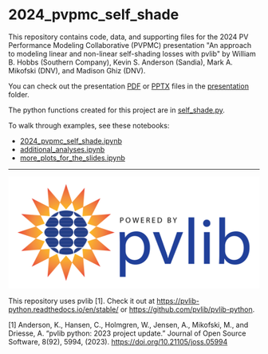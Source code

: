 # 2024_pvpmc_self_shade

This repository contains code, data, and supporting files for the 2024 PV Performance Modeling Collaborative (PVPMC) presentation "An approach to modeling linear and non-linear self-shading losses with pvlib" by William B. Hobbs (Southern Company), Kevin S. Anderson (Sandia), Mark A. Mikofski (DNV), and Madison Ghiz (DNV).

You can check out the presentation [PDF](presentation\2024_PVPMC_hobbs_pvlib_self-shade.pdf) or [PPTX](presentation\2024_PVPMC_hobbs_pvlib_self-shade.pptx) files in the [presentation](presentation) folder. 

The python functions created for this project are in [self_shade.py](self_shade.py). 

To walk through examples, see these notebooks:
- [2024_pvpmc_self_shade.ipynb](2024_pvpmc_self_shade.ipynb)
- [additional_analyses.ipynb](additional_analyses.ipynb)
- [more_plots_for_the_slides.ipynb](more_plots_for_the_slides.ipynb)

---

<img src="images\pvlib_powered_logo_horiz.png" width="600"/>


This repository uses pvlib [1]. Check it out at https://pvlib-python.readthedocs.io/en/stable/ or https://github.com/pvlib/pvlib-python. 

[1] Anderson, K., Hansen, C., Holmgren, W., Jensen, A., Mikofski, M., and Driesse, A. “pvlib python: 2023 project update.” Journal of Open Source Software, 8(92), 5994, (2023). https://doi.org/10.21105/joss.05994